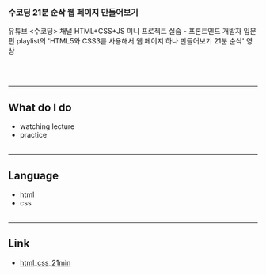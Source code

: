 ### 수코딩 21분 순삭 웹 페이지 만들어보기
유튜브 <수코딩> 채널 HTML+CSS+JS 미니 프로젝트 실습 - 프론트엔드 개발자 입문편 playlist의 'HTML5와 CSS3를 사용해서 웹 페이지 하나 만들어보기 21분 순삭' 영상

<br><br>

***
## What do I do
* watching lecture
* practice <br><br>

***
## Language
* html
* css<br><br>

***
## Link
* [html_css_21min](https://www.youtube.com/watch?v=33UvhCoPrmc)
